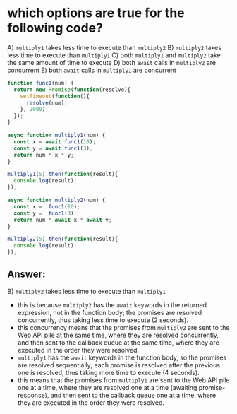 # which options are true for the following code?

A) `multiply1` takes less time to execute than `multiply2`
B) `multiply2` takes less time to execute than `multiply1`
C) both `multiply1` and `multiply2` take the same amount of time to execute
D) both `await` calls in `multiply2` are concurrent
E) both `await` calls in `multiply1` are concurrent

```javascript
function func1(num) {
  return new Promise(function(resolve){
    setTimeout(function(){
      resolve(num);
    }, 2000);
  });
}

async function multiply1(num) {
  const x = await func1(10);
  const y = await func1(3);
  return num * x * y;
}

multiply1(5).then(function(result){
  console.log(result);
});

async function multiply2(num) {
  const x =  func1(10);
  const y =  func1(3);
  return num * await x * await y;
}

multiply2(5).then(function(result){
  console.log(result);
});
```

## Answer:

B) `multiply2` takes less time to execute than `multiply1`
- this is because `multiply2` has the `await` keywords in the returned expression, not in the function body; the promises are resolved concurrently, thus taking less time to execute (2 seconds).
- this concurrency means that the promises from `multiply2` are sent to the Web API pile at the same time, where they are resolved concurrently, and then sent to the callback queue at the same time, where they are executed in the order they were resolved.
- `multiply1` has the `await` keywords in the function body, so the promises are resolved sequentially; each promise is resolved after the previous one is resolved, thus taking more time to execute (4 seconds).
- this means that the promises from `multiply1` are sent to the Web API pile one at a time, where they are resolved one at a time (awaiting promise-response), and then sent to the callback queue one at a time, where they are executed in the order they were resolved.
